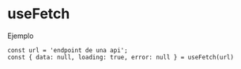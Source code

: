# useFetch 

Ejemplo

```
const url = 'endpoint de una api';
const { data: null, loading: true, error: null } = useFetch(url)
```
